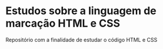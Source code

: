 # Estudos sobre a linguagem de marcação HTML e CSS
Repositório com a finalidade de estudar o código HTML e CSS
